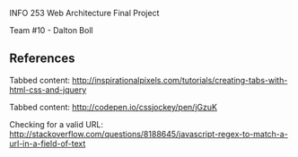 INFO 253 Web Architecture Final Project

Team #10 - Dalton Boll

References
----------
Tabbed content: http://inspirationalpixels.com/tutorials/creating-tabs-with-html-css-and-jquery

Tabbed content: http://codepen.io/cssjockey/pen/jGzuK

Checking for a valid URL: http://stackoverflow.com/questions/8188645/javascript-regex-to-match-a-url-in-a-field-of-text